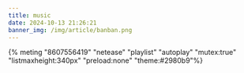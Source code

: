 ```yaml
---
title: music
date: 2024-10-13 21:26:21
banner_img: /img/article/banban.png
---
```



{% meting "8607556419" "netease" "playlist" "autoplay" "mutex:true" "listmaxheight:340px" "preload:none" "theme:#2980b9"%}

